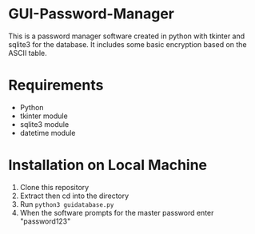 # GUI-Password-Manager
This is a password manager software created in python with tkinter and sqlite3 for the database. It includes some basic encryption based on the ASCII table.

# Requirements
- Python
- tkinter module
- sqlite3 module
- datetime module

# Installation on Local Machine
1. Clone this repository
2. Extract then cd into the directory
3. Run ```python3 guidatabase.py```
4. When the software prompts for the master password enter "password123"
